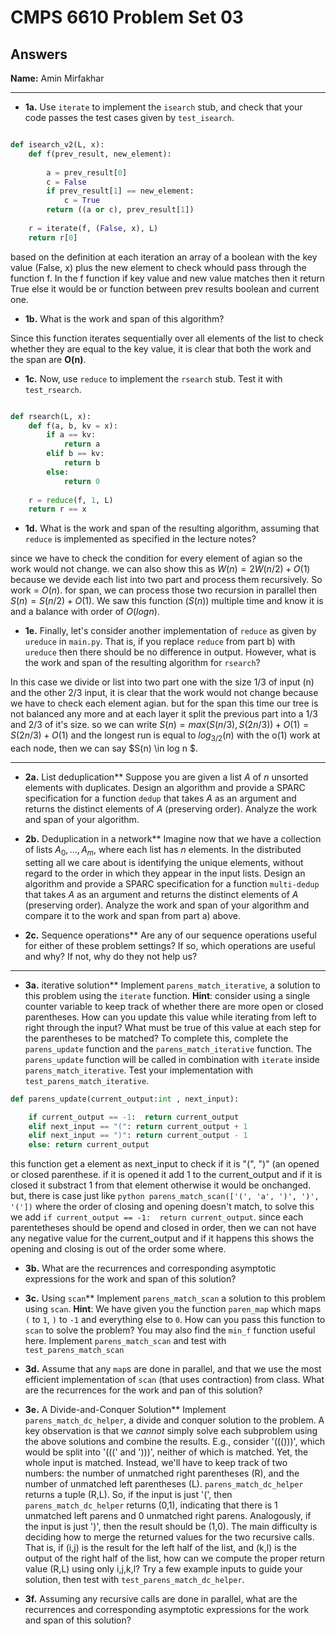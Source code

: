 # CMPS 6610 Problem Set 03
## Answers

**Name:** Amin Mirfakhar


---

- **1a.** Use `iterate` to implement the `isearch` stub, and check that your
code passes the test cases given by `test_isearch`.
``` python

def isearch_v2(L, x):
    def f(prev_result, new_element):
        
        a = prev_result[0]
        c = False
        if prev_result[1] == new_element:
            c = True
        return ((a or c), prev_result[1])
        
    r = iterate(f, (False, x), L)
    return r[0]
```
   based on the definition at each iteration an array of a boolean with the key value (False, x) plus the new element to check whould pass through the function f. In the f function if key value and new value matches then it return True else it would be or function between prev results boolean and current one.

- **1b.** What is the work and span of this algorithm?
  
Since this function iterates sequentially over all elements of the list to check whether they are equal to the key value, it is clear that both the work and the span are **O(n)**.


- **1c.** Now, use `reduce` to implement the `rsearch` stub. Test it with `test_rsearch`.

``` python

def rsearch(L, x):
    def f(a, b, kv = x):
        if a == kv:
            return a
        elif b == kv:
            return b
        else:
            return 0
        
    r = reduce(f, 1, L)
    return r == x

```

- **1d.** What is the work and span of the resulting algorithm, assuming that `reduce` is implemented as specified in the lecture notes?

since we have to check the condition for every element of agian so the work would not change. we can also show this as $W(n) = 2W(n/2) + O(1)$ because we devide each list into two part and process them recursively. So work = $O(n)$.
for span, we can process those two recursion in parallel then $S(n) = S(n/2) + O(1)$. We saw this function ($S(n)$) multiple time and know it is and a balance with order of $O(logn)$.


- **1e.** Finally, let's consider another implementation of `reduce` as given
by `ureduce` in `main.py`. That is, if you replace `reduce` from part b) with
`ureduce` then there should be no difference in output. However, what
is the work and span of the resulting algorithm for `rsearch`?

In this case we divide or list into two part one with the size 1/3 of input (n) and the other 2/3 input, it is clear that the work would not change because we have to check each element agian. but for the span this time our tree is not balanced any more and at each layer it split the previous part into a 1/3 and 2/3 of it's size. so we can write $S(n) = max(S(n/3), S(2n/3)) + O(1) = S(2n/3) + O(1)$ and the longest run is equal to $log_{3/2}(n)$ with the o(1) work at each node, then we can say $S(n) \in log n $.

---

- **2a.** List deduplication** Suppose you are given a list $A$ of $n$ unsorted
elements with duplicates. Design an algorithm and provide a SPARC specification for a function `dedup` that
takes $A$ as an argument and returns the distinct elements of $A$
(preserving order). Analyze the work and span of your algorithm.



- **2b.** Deduplication in a network** Imagine now that we have a
collection of lists $A_0, \ldots, A_m$, where each list has $n$
elements. In the distributed setting all we care about is identifying the unique
elements, without regard to the order in which they appear in the
input lists. Design an algorithm and provide a SPARC specification for a function `multi-dedup` that
takes $A$ as an argument and returns the distinct elements of $A$
(preserving order). Analyze the work and span of your algorithm and
compare it to the work and span from part a) above.


- **2c.** Sequence operations** Are any of our sequence operations useful
for either of these problem settings? If so, which operations are useful and
why? If not, why do they not help us?

---

- **3a.** iterative solution** Implement `parens_match_iterative`, a solution to this problem using the `iterate` function. **Hint**: consider using a single counter variable to keep track of whether there are more open or closed parentheses. How can you update this value while iterating from left to right through the input? What must be true of this value at each step for the parentheses to be matched? To complete this, complete the `parens_update` function and the `parens_match_iterative` function. The `parens_update` function will be called in combination with `iterate` inside `parens_match_iterative`. Test your implementation with `test_parens_match_iterative`.


``` python
def parens_update(current_output:int , next_input):

    if current_output == -1:  return current_output
    elif next_input == "(": return current_output + 1
    elif next_input == ")": return current_output - 1
    else: return current_output

```

this function get a element as next_input to check if it is "(", ")" (an opened or closed parenthese. if it is opened it add 1 to the current_output and if it is closed it substract 1 from that element otherwise it would be onchanged. but, there is case just like 
``` python parens_match_scan(['(', 'a', ')', ')', '(']) ``` where the order of closing and opening doesn't match, to solve this we add ``` if current_output == -1:  return current_output ```. since each parentetheses should be opend and closed in order, then we can not have any negative value for the current_output and if it happens this shows the opening and closing is out of the order some where.


- **3b.** What are the recurrences and corresponding asymptotic
  expressions for the work and span of this solution?
  

- **3c.** Using `scan`** Implement `parens_match_scan` a solution to this problem using `scan`. **Hint**: We have given you the function `paren_map` which maps `(` to `1`, `)` to `-1` and everything else to `0`. How can you pass this function to `scan` to solve the problem? You may also find the `min_f` function useful here. Implement `parens_match_scan` and test with `test_parens_match_scan`


- **3d.** Assume that any `map`s are done in parallel, and that we use
the most efficient implementation of `scan` (that uses contraction) from class. What are the recurrences for the work and pan of this solution? 



- **3e.** A Divide-and-Conquer Solution** Implement
  `parens_match_dc_helper`, a divide and conquer solution to the
  problem. A key observation is that we *cannot* simply solve each
  subproblem using the above solutions and combine the results. E.g.,
  consider '((()))', which would be split into '(((' and ')))',
  neither of which is matched. Yet, the whole input is
  matched. Instead, we'll have to keep track of two numbers: the
  number of unmatched right parentheses (R), and the number of
  unmatched left parentheses (L). `parens_match_dc_helper` returns a
  tuple (R,L). So, if the input is just '(', then
  `parens_match_dc_helper` returns (0,1), indicating that there is 1
  unmatched left parens and 0 unmatched right parens. Analogously, if
  the input is just ')', then the result should be (1,0). The main
  difficulty is deciding how to merge the returned values for the two
  recursive calls. That is, if (i,j) is the result for the left half of the list, and (k,l) is the output of the right half of the list, how can we compute the proper return value (R,L) using only i,j,k,l? Try a few example inputs to guide your solution, then test with `test_parens_match_dc_helper`.




- **3f.** Assuming any recursive calls are done in parallel, what are
  the recurrences and corresponding asymptotic expressions for the work and span of this solution?


